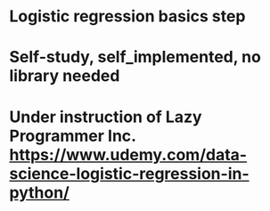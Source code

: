 # Logistic regression basics step
# Self-study, self_implemented, no library needed
# Under instruction of Lazy Programmer Inc. https://www.udemy.com/data-science-logistic-regression-in-python/
